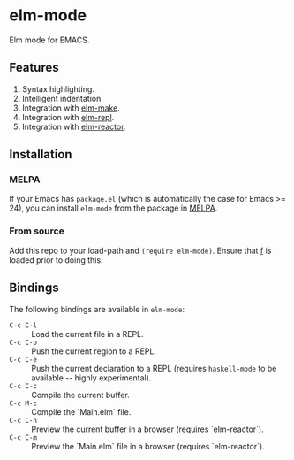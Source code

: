 # elm-mode

Elm mode for EMACS.

## Features

1. Syntax highlighting.
1. Intelligent indentation.
1. Integration with [elm-make](https://github.com/elm-lang/elm-make).
1. Integration with [elm-repl](https://github.com/elm-lang/elm-repl).
1. Integration with [elm-reactor](https://github.com/elm-lang/elm-reactor).

## Installation

### MELPA

If your Emacs has `package.el` (which is automatically the case
for Emacs >= 24), you can install `elm-mode` from the package in
[MELPA](http://melpa.milkbox.net/).

### From source

Add this repo to your load-path and `(require elm-mode)`. Ensure that
[f](https://github.com/rejeep/f.el) is loaded prior to doing this.

## Bindings

The following bindings are available in `elm-mode`:

<dl>
  <dt><code>C-c C-l</code></dt>
  <dd>Load the current file in a REPL.</dd>

  <dt><code>C-c C-p</code></dt>
  <dd>Push the current region to a REPL.</dd>

  <dt><code>C-c C-e</code></dt>
  <dd>
    Push the current declaration to a REPL (requires <code>haskell-mode</code>
    to be available -- highly experimental).
  </dd>

  <dt><code>C-c C-c</code></dt>
  <dd>Compile the current buffer.</dd>

  <dt><code>C-c M-c</code></dt>
  <dd>Compile the `Main.elm` file.</dd>

  <dt><code>C-c C-n</code></dt>
  <dd>Preview the current buffer in a browser (requires `elm-reactor`).</dd>

  <dt><code>C-c C-m</code></dt>
  <dd>Preview the `Main.elm` file in a browser (requires `elm-reactor`).</dd>
</dl>
